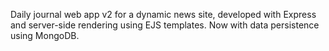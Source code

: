 Daily journal web app v2 for a dynamic news site, developed with Express and server-side rendering using EJS templates. Now with data persistence using MongoDB.

